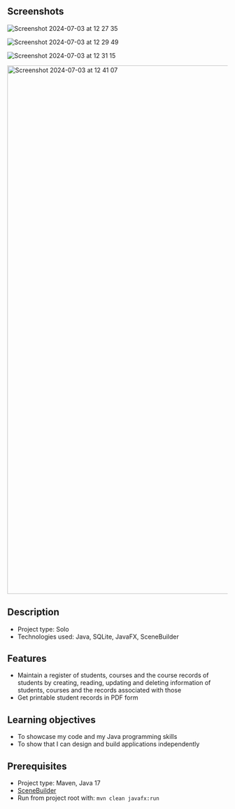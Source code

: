 ## Screenshots

![Screenshot 2024-07-03 at 12 27 35](https://github.com/satukon/Student-register/assets/113008423/eab1f62e-b991-40db-9b29-f3e45176996b)

![Screenshot 2024-07-03 at 12 29 49](https://github.com/satukon/Student-register/assets/113008423/ca6903f4-6886-405e-a4e9-db4a62b241bb)

![Screenshot 2024-07-03 at 12 31 15](https://github.com/satukon/Student-register/assets/113008423/2dd46416-f11b-461e-8546-3923b76f25ab)

<img width="1206" alt="Screenshot 2024-07-03 at 12 41 07" src="https://github.com/satukon/Student-register/assets/113008423/26a487f7-22ab-4217-9185-38827f5a7362">


## Description

- Project type: Solo
- Technologies used: Java, SQLite, JavaFX, SceneBuilder

## Features
- Maintain a register of students, courses and the course records of students by creating, reading, updating and deleting information of students, courses and the records associated with those
- Get printable student records in PDF form

## Learning objectives
- To showcase my code and my Java programming skills
- To show that I can design and build applications independently

## Prerequisites
- Project type: Maven, Java 17
- <a href="https://gluonhq.com/products/scene-builder/">SceneBuilder</a>
- Run from project root with: ``mvn clean javafx:run``

